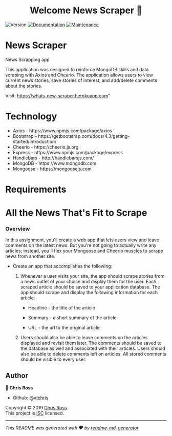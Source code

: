 <h1 align="center">Welcome News Scraper 👋</h1>
<p>
  <img alt="Version" src="https://img.shields.io/npm/v/scrape-news.svg">
  <a href="https://github.com/vtchris/scrape-news#readme">
    <img alt="Documentation" src="https://img.shields.io/badge/documentation-yes-brightgreen.svg" target="_blank" />
  </a>
  <a href="https://github.com/vtchris/scrape-news/graphs/commit-activity">
    <img alt="Maintenance" src="https://img.shields.io/badge/Maintained%3F-yes-green.svg" target="_blank" />
  </a>  
</p>

# News Scraper
News Scrapping app

This application was designed to reinforce MongoDB skills and data scraping with Axios and Cheerio. The application allows users to view current news stories, save stories of interest, and add/delete comments about the stories.

Visit: https://whats-new-scraper.herokuapp.com"

# Technology
<ul>    
    <li>Axios - https://www.npmjs.com/package/axios</li>
    <li>Bootstrap - https://getbootstrap.com/docs/4.3/getting-started/introduction/</li>
    <li>Cheerio - https://cheerio.js.org</li>
    <li>Express - https://www.npmjs.com/package/express</li>
    <li>Handlebars - http://handlebarsjs.com/</li>
    <li>MongoDB - https://www.mongodb.com</li>    
    <li>Mongoose - https://mongoosejs.com</li>    
</ul>

# Requirements
# All the News That's Fit to Scrape

### Overview

In this assignment, you'll create a web app that lets users view and leave comments on the latest news. But you're not going to actually write any articles; instead, you'll flex your Mongoose and Cheerio muscles to scrape news from another site.

* Create an app that accomplishes the following:

  1. Whenever a user visits your site, the app should scrape stories from a news outlet of your choice and display them for the user. Each scraped article should be saved to your application database. The app should scrape and display the following information for each article:

     * Headline - the title of the article

     * Summary - a short summary of the article

     * URL - the url to the original article

  2. Users should also be able to leave comments on the articles displayed and revisit them later. The comments should be saved to the database as well and associated with their articles. Users should also be able to delete comments left on articles. All stored comments should be visible to every user.



## Author

👤 **Chris Ross**

* Github: [@vtchris](https://github.com/vtchris)

Copyright © 2019 [Chris Ross](https://github.com/vtchris).<br />
This project is [ISC](https://github.com/vtchris/scrape-news/blob/master/LICENSE) licensed.

***
_This README was generated with ❤️ by [readme-md-generator](https://github.com/kefranabg/readme-md-generator)_
